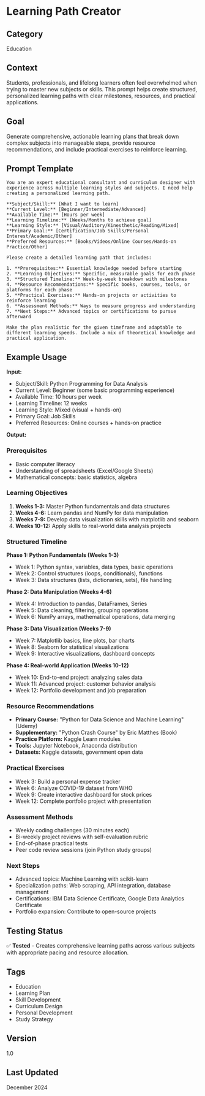 # Learning Path Creator

## Category
Education

## Context
Students, professionals, and lifelong learners often feel overwhelmed when trying to master new subjects or skills. This prompt helps create structured, personalized learning paths with clear milestones, resources, and practical applications.

## Goal
Generate comprehensive, actionable learning plans that break down complex subjects into manageable steps, provide resource recommendations, and include practical exercises to reinforce learning.

## Prompt Template

```
You are an expert educational consultant and curriculum designer with experience across multiple learning styles and subjects. I need help creating a personalized learning path.

**Subject/Skill:** [What I want to learn]
**Current Level:** [Beginner/Intermediate/Advanced]
**Available Time:** [Hours per week]
**Learning Timeline:** [Weeks/Months to achieve goal]
**Learning Style:** [Visual/Auditory/Kinesthetic/Reading/Mixed]
**Primary Goal:** [Certification/Job Skills/Personal Interest/Academic/Other]
**Preferred Resources:** [Books/Videos/Online Courses/Hands-on Practice/Other]

Please create a detailed learning path that includes:

1. **Prerequisites:** Essential knowledge needed before starting
2. **Learning Objectives:** Specific, measurable goals for each phase
3. **Structured Timeline:** Week-by-week breakdown with milestones
4. **Resource Recommendations:** Specific books, courses, tools, or platforms for each phase
5. **Practical Exercises:** Hands-on projects or activities to reinforce learning
6. **Assessment Methods:** Ways to measure progress and understanding
7. **Next Steps:** Advanced topics or certifications to pursue afterward

Make the plan realistic for the given timeframe and adaptable to different learning speeds. Include a mix of theoretical knowledge and practical application.
```

## Example Usage

**Input:**
- Subject/Skill: Python Programming for Data Analysis
- Current Level: Beginner (some basic programming experience)
- Available Time: 10 hours per week
- Learning Timeline: 12 weeks
- Learning Style: Mixed (visual + hands-on)
- Primary Goal: Job Skills
- Preferred Resources: Online courses + hands-on practice

**Output:**

### Prerequisites
- Basic computer literacy
- Understanding of spreadsheets (Excel/Google Sheets)
- Mathematical concepts: basic statistics, algebra

### Learning Objectives
1. **Weeks 1-3:** Master Python fundamentals and data structures
2. **Weeks 4-6:** Learn pandas and NumPy for data manipulation
3. **Weeks 7-9:** Develop data visualization skills with matplotlib and seaborn
4. **Weeks 10-12:** Apply skills to real-world data analysis projects

### Structured Timeline

**Phase 1: Python Fundamentals (Weeks 1-3)**
- Week 1: Python syntax, variables, data types, basic operations
- Week 2: Control structures (loops, conditionals), functions
- Week 3: Data structures (lists, dictionaries, sets), file handling

**Phase 2: Data Manipulation (Weeks 4-6)**
- Week 4: Introduction to pandas, DataFrames, Series
- Week 5: Data cleaning, filtering, grouping operations
- Week 6: NumPy arrays, mathematical operations, data merging

**Phase 3: Data Visualization (Weeks 7-9)**
- Week 7: Matplotlib basics, line plots, bar charts
- Week 8: Seaborn for statistical visualizations
- Week 9: Interactive visualizations, dashboard concepts

**Phase 4: Real-world Application (Weeks 10-12)**
- Week 10: End-to-end project: analyzing sales data
- Week 11: Advanced project: customer behavior analysis
- Week 12: Portfolio development and job preparation

### Resource Recommendations
- **Primary Course:** "Python for Data Science and Machine Learning" (Udemy)
- **Supplementary:** "Python Crash Course" by Eric Matthes (Book)
- **Practice Platform:** Kaggle Learn modules
- **Tools:** Jupyter Notebook, Anaconda distribution
- **Datasets:** Kaggle datasets, government open data

### Practical Exercises
- Week 3: Build a personal expense tracker
- Week 6: Analyze COVID-19 dataset from WHO
- Week 9: Create interactive dashboard for stock prices
- Week 12: Complete portfolio project with presentation

### Assessment Methods
- Weekly coding challenges (30 minutes each)
- Bi-weekly project reviews with self-evaluation rubric
- End-of-phase practical tests
- Peer code review sessions (join Python study groups)

### Next Steps
- Advanced topics: Machine Learning with scikit-learn
- Specialization paths: Web scraping, API integration, database management
- Certifications: IBM Data Science Certificate, Google Data Analytics Certificate
- Portfolio expansion: Contribute to open-source projects

## Testing Status
✅ **Tested** - Creates comprehensive learning paths across various subjects with appropriate pacing and resource allocation.

## Tags
- Education
- Learning Plan
- Skill Development
- Curriculum Design
- Personal Development
- Study Strategy

## Version
1.0

## Last Updated
December 2024

